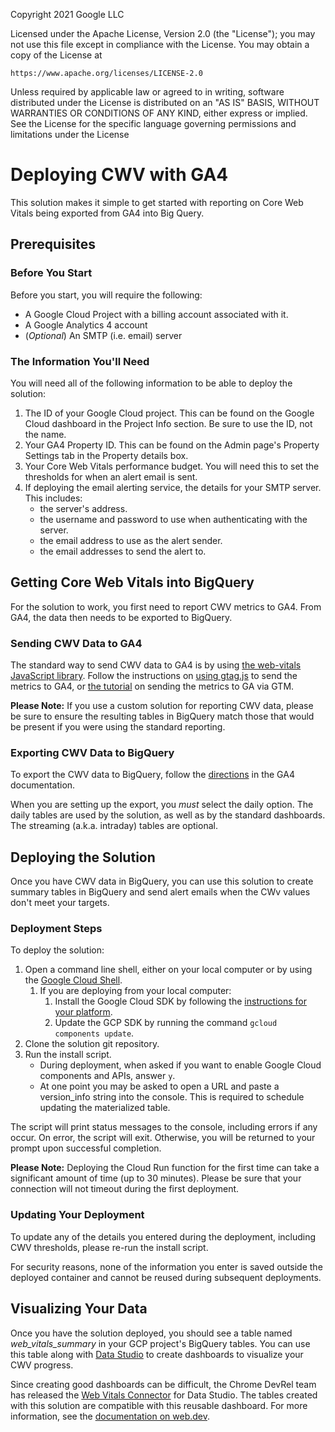Copyright 2021 Google LLC

Licensed under the Apache License, Version 2.0 (the "License");
you may not use this file except in compliance with the License.
You may obtain a copy of the License at

    https://www.apache.org/licenses/LICENSE-2.0

Unless required by applicable law or agreed to in writing, software
distributed under the License is distributed on an "AS IS" BASIS,
WITHOUT WARRANTIES OR CONDITIONS OF ANY KIND, either express or implied.
See the License for the specific language governing permissions and
limitations under the License

# Deploying CWV with GA4

This solution makes it simple to get started with reporting on Core Web Vitals 
being exported from GA4 into Big Query.

## Prerequisites

### Before You Start

Before you start, you will require the following:

-   A Google Cloud Project with a billing account associated with it.
-   A Google Analytics 4 account
-   (_Optional_) An SMTP (i.e. email) server 

### The Information You'll Need

You will need all of the following information to be able to deploy the 
solution:

1.  The ID of your Google Cloud project. This can be found on the Google Cloud 
    dashboard in the Project Info section. Be sure to use the ID, not the name.
1.  Your GA4 Property ID. This can be found on the Admin page's Property 
    Settings tab in the Property details box.
1.  Your Core Web Vitals performance budget. You will need this to set the 
    thresholds for when an alert email is sent.
1.  If deploying the email alerting service, the details for your SMTP server. 
This includes:
    +   the server's address.
    +   the username and password to use when authenticating with the server.
    +   the email address to use as the alert sender.
    +   the email addresses to send the alert to.
    
## Getting Core Web Vitals into BigQuery

For the solution to work, you first need to report CWV metrics to GA4. From GA4,
the data then needs to be exported to BigQuery.

### Sending CWV Data to GA4

The standard way to send CWV data to GA4 is by using 
[the web-vitals JavaScript library](https://github.com/GoogleChrome/web-vitals).
Follow the instructions on 
[using gtag.js](https://github.com/GoogleChrome/web-vitals#using-gtagjs-google-analytics-4) 
to send the metrics to GA4, or 
[the tutorial](https://www.simoahava.com/analytics/track-core-web-vitals-in-ga4-with-google-tag-manager/) 
on sending the metrics to GA via GTM.

**Please Note:** If you use a custom solution for reporting CWV data, please be
sure to ensure the resulting tables in BigQuery match those that would be 
present if you were using the standard reporting.

### Exporting CWV Data to BigQuery

To export the CWV data to BigQuery, follow the 
[directions](https://support.google.com/analytics/answer/9358801) in the GA4 
documentation. 

When you are setting up the export, you _must_ select the daily option. The 
daily tables are used by the solution, as well as by the standard dashboards. 
The streaming (a.k.a. intraday) tables are optional.

## Deploying the Solution

Once you have CWV data in BigQuery, you can use this solution to create summary
tables in BigQuery and send alert emails when the CWv values don't meet your 
targets.

### Deployment Steps

To deploy the solution:

1.  Open a command line shell, either on your local computer or by using the 
    [Google Cloud Shell](https://cloud.google.com/shell).
    1.  If you are deploying from your local computer:
        1.  Install the Google Cloud SDK by following the 
            [instructions for your platform](https://cloud.google.com/sdk/docs/install).
        1.  Update the GCP SDK by running the command `gcloud components update`.
1.  Clone the solution git repository.
1.  Run the install script.
    +   During deployment, when asked if you want to enable Google Cloud 
        components and APIs, answer `y`.
    +   At one point you may be asked to open a URL and paste a version_info 
        string into the console. This is required to schedule updating the 
        materialized table.

The script will print status messages to the console, including errors if any
occur. On error, the script will exit. Otherwise, you will be returned to your 
prompt upon successful completion.

**Please Note:** Deploying the Cloud Run function for the first time can take a
significant amount of time (up to 30 minutes). Please be sure that your 
connection will not timeout during the first deployment.

### Updating Your Deployment

To update any of the details you entered during the deployment, including CWV 
thresholds, please re-run the install script. 

For security reasons, none of the
information you enter is saved outside the deployed container and cannot be 
reused during subsequent deployments.

## Visualizing Your Data

Once you have the solution deployed, you should see a table named 
_web_vitals_summary_ in your GCP project's BigQuery tables. You can use this 
table along with [Data Studio](https://datastudio.google.com/) to create 
dashboards to visualize your CWV progress.

Since creating good dashboards can be difficult, the Chrome DevRel team has 
released the [Web Vitals Connector](https://goo.gle/web-vitals-connector) for 
Data Studio. The tables created with this solution are compatible with this 
reusable dashboard. For more information, see the 
[documentation on web.dev](https://web.dev/vitals-ga4/#using-the-web-vitals-connector).
